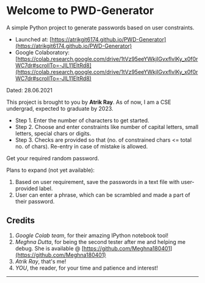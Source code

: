 # Welcome to PWD-Generator
A simple Python project to generate passwords based on user constraints.

* Launched at: [https://atrikgit6174.github.io/PWD-Generator](https://atrikgit6174.github.io/PWD-Generator)
* Google Colaboratory: [https://colab.research.google.com/drive/1tVz95eeYWkjIGvxflvlKy_x0f0rWC7dr#scrollTo=-JlL11EItRd8](https://colab.research.google.com/drive/1tVz95eeYWkjIGvxflvlKy_x0f0rWC7dr#scrollTo=-JlL11EItRd8)

Dated: 28.06.2021

This project is brought to you by **Atrik Ray**.
As of now, I am a CSE undergrad, expected to graduate by 2023.

* Step 1. Enter the number of characters to get started.
* Step 2. Choose and enter constraints like number of capital letters, small letters, special chars or digits.
* Step 3. Checks are provided so that (no. of constrained chars <= total no. of chars). Re-entry in case of mistake is allowed.

Get your required random password.

Plans to expand (not yet available):
1. Based on user requirement, save the passwords in a text file with user-provided label.
2. User can enter a phrase, which can be scrambled and made a part of their password.

## Credits
1. _Google Colab team_, for their amazing IPython notebook tool!
2. _Meghna Dutta_, for being the second tester after me and helping me debug.
	She is available @ [https://github.com/Meghna180401](https://github.com/Meghna180401)
3. _Atrik Ray_, that's me!
4. _YOU_, the reader, for your time and patience and interest!

****************************************************************************************************************************************
<script src="https://gist.github.com/AtrikGit6174/9c179e14936479f08950244d8b457e26.js"></script>

